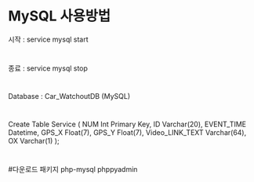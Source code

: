# MySQL 사용방법
시작 : service mysql start
#
종료 : service mysql stop
#
Database : Car_WatchoutDB (MySQL)
#
Create Table Service (
	NUM Int Primary Key,
	ID Varchar(20),
	EVENT_TIME Datetime,
	GPS_X Float(7),
	GPS_Y Float(7),
	Video_LINK_TEXT Varchar(64),
	OX Varchar(1)
);
#
#다운로드 패키지
php-mysql
phppyadmin